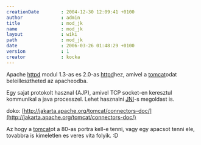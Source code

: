 ```yaml
---
creationDate        : 2004-12-30 12:09:41 +0100 
author              : admin 
title               : mod_jk 
name                : mod_jk 
layout              : wiki 
path                : mod_jk 
date                : 2006-03-26 01:48:29 +0100 
version             : 1 
creator             : kocka 
---
```

Apache [httpd](httpd.html) modul 1.3-as es 2.0-as [httpd](httpd.html)hez, amivel a [tomcat](tomcat.html)odat beleillesztheted az apacheodba.

Egy sajat protokolt hasznal (AJP), amivel TCP socket-en keresztul kommunikal a java processzel. Lehet hasznalni [JNI](JNI.html)-s megoldast is.

doko: [http://jakarta.apache.org/tomcat/connectors-doc/](http://jakarta.apache.org/tomcat/connectors-doc/)

Az hogy a [tomcat](tomcat.html)ot a 80-as portra kell-e tenni, vagy egy apacsot tenni ele, tovabbra is kimeletlen es veres vita folyik. :D
